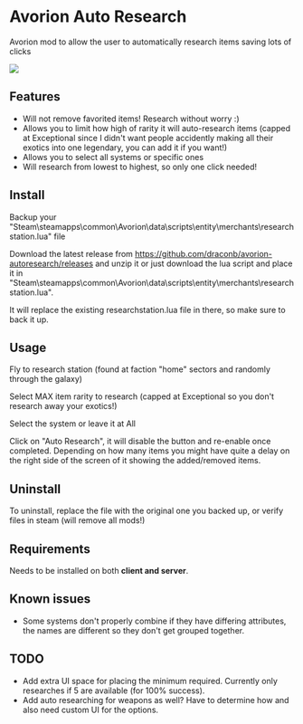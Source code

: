 # Avorion Auto Research

Avorion mod to allow the user to automatically research items saving lots of clicks

![](https://i.imgur.com/2wXhc5l.png)

## Features

* Will not remove favorited items! Research without worry :)
* Allows you to limit how high of rarity it will auto-research items (capped at Exceptional since I didn't want people accidently making all their exotics into one legendary, you can add it if you want!)
* Allows you to select all systems or specific ones
* Will research from lowest to highest, so only one click needed!


## Install

Backup your "Steam\steamapps\common\Avorion\data\scripts\entity\merchants\researchstation.lua" file

Download the latest release from https://github.com/draconb/avorion-autoresearch/releases and unzip it or just download the lua script and place it in "Steam\steamapps\common\Avorion\data\scripts\entity\merchants\researchstation.lua".

It will replace the existing researchstation.lua file in there, so make sure to back it up.

## Usage

Fly to research station (found at faction "home" sectors and randomly through the galaxy)

Select MAX item rarity to research (capped at Exceptional so you don't research away your exotics!)

Select the system or leave it at All

Click on "Auto Research", it will disable the button and re-enable once completed. Depending on how many items you might have quite a delay on the right side of the screen of it showing the added/removed items.

## Uninstall

To uninstall, replace the file with the original one you backed up, or verify files in steam (will remove all mods!)

## Requirements

Needs to be installed on both **client and server**.


## Known issues

* Some systems don't properly combine if they have differing attributes, the names are different so they don't get grouped together.

## TODO

* Add extra UI space for placing the minimum required. Currently only researches if 5 are available (for 100% success).
* Add auto researching for weapons as well? Have to determine how and also need custom UI for the options.
